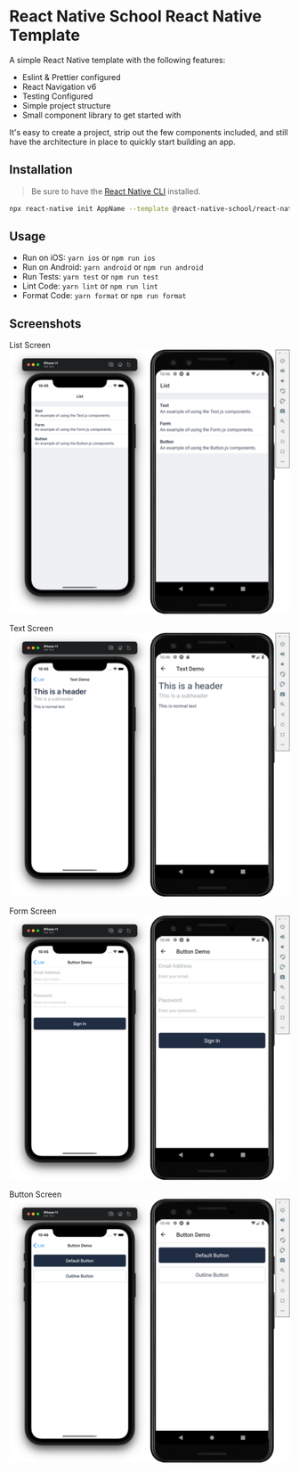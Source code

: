 # React Native School React Native Template

A simple React Native template with the following features:

- Eslint & Prettier configured
- React Navigation v6
- Testing Configured
- Simple project structure
- Small component library to get started with

It's easy to create a project, strip out the few components included, and still have the architecture in place to quickly start building an app.

## Installation

> Be sure to have the [React Native CLI](https://reactnative.dev/docs/environment-setup) installed.

```bash
npx react-native init AppName --template @react-native-school/react-native-template
```

## Usage

- Run on iOS: `yarn ios` or `npm run ios`
- Run on Android: `yarn android` or `npm run android`
- Run Tests: `yarn test` or `npm run test`
- Lint Code: `yarn lint` or `npm run lint`
- Format Code: `yarn format` or `npm run format`

## Screenshots

List Screen
![List Screen](./screenshots/list.png)

Text Screen
![Text Screen](./screenshots/text.png)

Form Screen
![Form Screen](./screenshots/form.png)

Button Screen
![Button Screen](./screenshots/button.png)
